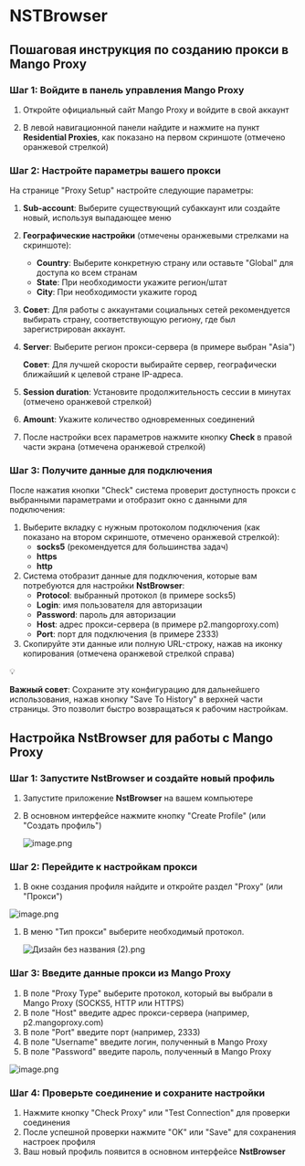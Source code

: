 # NSTBrowser

## **Пошаговая инструкция по созданию прокси в Mango Proxy**

### **Шаг 1: Войдите в панель управления Mango Proxy**

1. Откройте официальный сайт Mango Proxy и войдите в свой аккаунт
2. В левой навигационной панели найдите и нажмите на пункт **Residential Proxies**, как показано на первом скриншоте (отмечено оранжевой стрелкой)
    
    [](https://lh7-rt.googleusercontent.com/docsz/AD_4nXf5saVEfuZbmWM-uMPWMLBXJGLqw7JVd-s55ZrGxQs5VsGp2kd85Oa_PsFt0_oElaADlo6ZB10KZdhlim5f6D73dtEMNI-Y8oz6kCLlc7LP4v5ui_WRRx17RP-PuZkYPFbHeS8dRw?key=ENOWTdSmaNdcGPBAUeeI9k1K)
    

### **Шаг 2: Настройте параметры вашего прокси**

На странице "Proxy Setup" настройте следующие параметры:

[](https://lh7-rt.googleusercontent.com/docsz/AD_4nXdYpqlRJZKQ6YGYejvGCei0gXgk65KDjmHPL_ZepUWLl5kBlG796j61n5WcEsBXFQgsr0IEcR1IyNidwZDBiiV_gdABu5WgWKahSSDDSzT5d8UJCgKJ0RNpsYMseeQP5Ufn0W5B?key=ENOWTdSmaNdcGPBAUeeI9k1K)

1. **Sub-account**: Выберите существующий субаккаунт или создайте новый, используя выпадающее меню
2. **Географические настройки** (отмечены оранжевыми стрелками на скриншоте):
    - **Country**: Выберите конкретную страну или оставьте "Global" для доступа ко всем странам
    - **State**: При необходимости укажите регион/штат
    - **City**: При необходимости укажите город
3. **Совет**: Для работы с аккаунтами социальных сетей рекомендуется выбирать страну, соответствующую региону, где был зарегистрирован аккаунт.
4. **Server**: Выберите регион прокси-сервера (в примере выбран "Asia")
    
    **Совет**: Для лучшей скорости выбирайте сервер, географически ближайший к целевой стране IP-адреса.
    
5. **Session duration**: Установите продолжительность сессии в минутах (отмечено оранжевой стрелкой)
6. **Amount**: Укажите количество одновременных соединений
7. После настройки всех параметров нажмите кнопку **Check** в правой части экрана (отмечена оранжевой стрелкой)

### **Шаг 3: Получите данные для подключения**

После нажатия кнопки "Check" система проверит доступность прокси с выбранными параметрами и отобразит окно с данными для подключения:

[](https://lh7-rt.googleusercontent.com/docsz/AD_4nXdOre6om1doTsucOZiS5nuy4LMr9L2E1XRxsPJvVeilyBGpxWWFbJ40LFtv6S76rWgVVfQS-86iR5COK8-Uji4tVpN7HYtTK6jljQrZVZVxURtE7qsEqKTl8Nu5Ic6YT8Sny-Pu?key=ENOWTdSmaNdcGPBAUeeI9k1K)

1. Выберите вкладку с нужным протоколом подключения (как показано на втором скриншоте, отмечено оранжевой стрелкой):
    - **socks5** (рекомендуется для большинства задач)
    - **https**
    - **http**
2. Система отобразит данные для подключения, которые вам потребуются для настройки **NstBrowser**:
    - **Protocol**: выбранный протокол (в примере socks5)
    - **Login**: имя пользователя для авторизации
    - **Password**: пароль для авторизации
    - **Host**: адрес прокси-сервера (в примере p2.mangoproxy.com)
    - **Port**: порт для подключения (в примере 2333)
3. Скопируйте эти данные или полную URL-строку, нажав на иконку копирования (отмечена оранжевой стрелкой справа)

<aside>
💡

**Важный совет**: Сохраните эту конфигурацию для дальнейшего использования, нажав кнопку "Save To History" в верхней части страницы. Это позволит быстро возвращаться к рабочим настройкам.

</aside>

## **Настройка NstBrowser для работы с Mango Proxy**

### **Шаг 1: Запустите NstBrowser и создайте новый профиль**

1. Запустите приложение **NstBrowser** на вашем компьютере
2. В основном интерфейсе нажмите кнопку "Create Profile" (или "Создать профиль")
    
    ![image.png](attachment:9e571126-a778-4cf8-b883-e417e2591e87:image.png)
    

### **Шаг 2: Перейдите к настройкам прокси**

1. В окне создания профиля найдите и откройте раздел "Proxy" (или "Прокси")

![image.png](attachment:af6a5887-003d-4aa0-8c06-eb4aa497890f:image.png)

1. В меню "Тип прокси" выберите необходимый протокол.
    
    ![Дизайн без названия (2).png](attachment:727f2e0d-ae42-4dbf-bd95-6f2cdebb6d7a:Дизайн_без_названия_(2).png)
    

### **Шаг 3: Введите данные прокси из Mango Proxy**

1. В поле "Proxy Type" выберите протокол, который вы выбрали в Mango Proxy (SOCKS5, HTTP или HTTPS)
2. В поле "Host" введите адрес прокси-сервера (например, p2.mangoproxy.com)
3. В поле "Port" введите порт (например, 2333)
4. В поле "Username" введите логин, полученный в Mango Proxy
5. В поле "Password" введите пароль, полученный в Mango Proxy

![image.png](attachment:fcfa455f-2511-4b5b-9327-feeb25b9afa8:image.png)

### **Шаг 4: Проверьте соединение и сохраните настройки**

1. Нажмите кнопку "Check Proxy" или "Test Connection" для проверки соединения
2. После успешной проверки нажмите "OK" или "Save" для сохранения настроек профиля
3. Ваш новый профиль появится в основном интерфейсе **NstBrowser**
